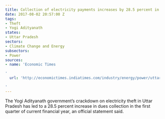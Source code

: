 ```yaml
---
title: Collection of electricity payments increases by 28.5 percent in Uttar Pradesh
date: 2017-08-02 20:57:00 Z
tags:
- Theft
- Yogi Adityanath
states:
- Uttar Pradesh
sectors:
- Climate Change and Energy
subsectors:
- Power
sources:
- name: 'Economic Times

'
  url: 'http://economictimes.indiatimes.com/industry/energy/power/uttar-pradesh-electricity-bills-collection-improved-28-in-q1-of-fy17/articleshow/59841854.cms

'
---
```


The Yogi Adityanath government’s crackdown on electricity theft in Uttar Pradesh has led to a 28.5 percent increase in dues collection in the first quarter of current financial year, an official statement said.
